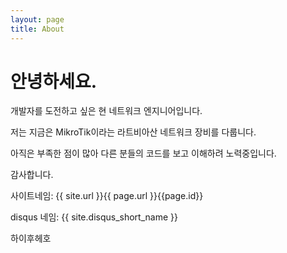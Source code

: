 ```yaml
---
layout: page
title: About
---
```



안녕하세요.
======

개발자를 도전하고 싶은 현 네트워크 엔지니어입니다.

저는 지금은 MikroTik이라는 라트비아산 네트워크 장비를 다룹니다.

아직은 부족한 점이 많아 다른 분들의 코드를 보고 이해하려 노력중입니다.<br>

감사합니다.

사이트네임: {{ site.url }}{{ page.url }}{{page.id}}

disqus 네임: {{ site.disqus_short_name }}


하이후헤호
